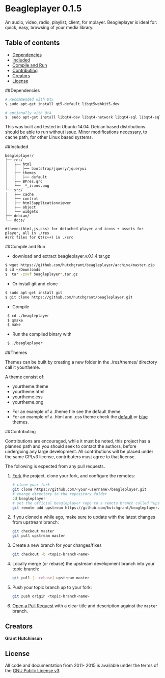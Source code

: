 # Beagleplayer 0.1.5
An audio, video, radio, playlist, client, for mplayer. Beagleplayer is ideal for: quick, easy, browsing of your media library.

## Table of contents

- [Dependencies](#dependencies)
- [Included](#included)
- [Compile and Run](#compile-and-run)
- [Contributing](#contributing)
- [Creators](#creators)
- [License](#license)

##Dependencies

```bash
# Recommended with Qt5
$ sudo apt-get install qt5-default libqt5webkit5-dev

# optionally with Qt4
$  sudo apt-get install libqt4-dev libqt4-network libqt4-sql libqt4-sql-sqlite gcc g++ make qt4-qmake libqt4-webkit
```
This was built and tested in Ubuntu 14.04. Debian based distributions should be able to run without issue.  Minor modifications necessary, to cache path, for other Linux based systems.

##Included
```
beagleplayer/
├── res/
│   ├── html
│   │   ├── bootstrap/jquery/jqueryui
│   ├── themes
│   │   ├── default
│   ├── BPres.qrc
│   └──  *_icons.png
└── src/
│   ├── cache
│   ├── control
│   ├── html5applicationviewer
│   ├── object
│   └── widgets
├── debian/
└── docs/

#themes(html,js,css) for detached player and icons + assets for player, all in ./res
#src files for Qt(c++) in ./src
```

##Compile and Run
- download and extract beagleplayer.v.0.1.4.tar.gz 
```bash
$ wget https://github.com/hutchgrant/beagleplayer/archive/master.zip
$ cd ~/Downloads
$  tar -zxvf beagleplayer*.tar.gz 
```
- Or install git and clone
```bash
$ sudo apt-get install git
$ git clone https://github.com/hutchgrant/beagleplayer.git
```
- Compile
```bash
 $ cd ./beagleplayer
 $ qmake 
 $ make
```
- Run the compiled binary with
```bash
 $ ./beagleplayer
```

##Themes

Themes can be built by creating a new folder in the ./res/themes/ directory call it yourtheme.

A theme consist of: 

* yourtheme.theme 
* yourtheme.html
* yourtheme.css
* yourtheme.png

- For an example of a .theme file see the default theme
- For an example of a .html and .css theme check the [default](https://github.com/hutchgrant/beagleplayer/blob/master/res/themes/default/default.theme) or [blue](https://github.com/hutchgrant/beagleplayer/blob/master/res/themes/blue/blue.html) themes.

##Contributing

Contributions are encouraged, while it must be noted, this project has a planned path and you should seek to contact the authors, before undergoing any large development.  All contributions will be placed under the same GPLv3 license, contributers must agree to that license.

The following is expected from any pull requests.

1. [Fork](http://help.github.com/fork-a-repo/) the project, clone your fork,
   and configure the remotes:

   ```bash
   # clone your fork
   git clone https://github.com/<your-username>/beagleplayer.git
   # change directory to the repository folder
   cd beagleplayer
   # set the official beagleplayer repo to a remote branch called "upstream"
   git remote add upstream https://github.com/hutchgrant/beagleplayer.git
   ```

2. If you cloned a while ago, make sure to update with the latest changes from upstream branch:

   ```bash
   git checkout master
   git pull upstream master
   ```

3. Create a new branch for your changes/fixes

   ```bash
   git checkout -b <topic-branch-name>
   ```

4. Locally merge (or rebase) the upstream development branch into your topic branch:

   ```bash
   git pull [--rebase] upstream master
   ```

6. Push your topic branch up to your fork:

   ```bash
   git push origin <topic-branch-name>
   ```

7. [Open a Pull Request](https://help.github.com/articles/using-pull-requests/)
    with a clear title and description against the `master` branch.

## Creators
**Grant Hutchinson**


## License
All code and documentation from 2011- 2015 is available under the terms of the [GNU Public License v3](http://www.gnu.org/copyleft/gpl.html)

